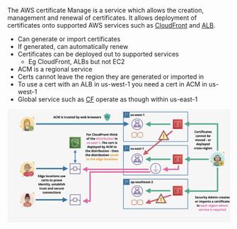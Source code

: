 The AWS certificate Manage is a service which allows the creation, management and renewal of certificates. It allows deployment of certificates onto supported AWS services such as [CloudFront](CloudFront/CF.md) and [ALB](ELB/ALB%20vs%20NLB.md).

- Can generate or import certificates
- If generated, can automatically renew
- Certificates can be deployed out to supported services
	- Eg CloudFront, ALBs but not EC2
- ACM is a regional service
- Certs cannot leave the region they are generated or imported in
- To use a cert with an ALB in us-west-1 you need a cert in ACM in us-west-1
- Global service such as [CF](CloudFront/CF.md) operate as though within us-east-1

![Pasted image 20250513210444.png](_atts/Pasted%20image%2020250513210444.png)